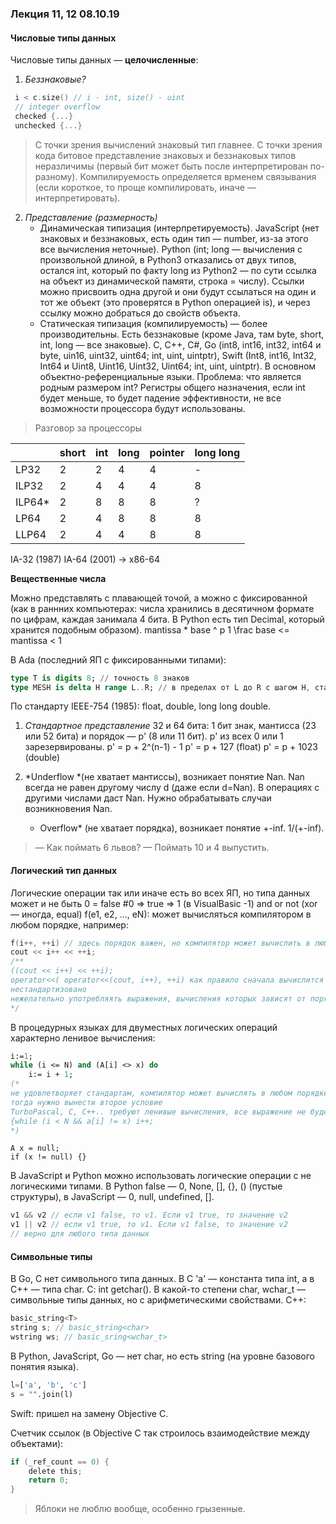 ### Лекция 11, 12 08.10.19
#### Числовые типы данных
Числовые типы данных — **целочисленные**:

1. *Беззнаковые?*

```C++
 i < c.size() // i - int, size() - uint
 // integer overflow
 checked {...}
 unchecked {...}
```
> С точки зрения вычислений знаковый тип главнее.
> С точки зрения кода битовое представление знаковых и беззнаковых типов неразличимы (первый бит может быть после интерпретирован по-разному).
> Компилируемость определяется врменем связывания (если короткое, то проще компилировать, иначе — интерпретировать).

2. *Представление (размерность)*
     * Динамическая типизация (интерпретируемость). JavaScript (нет знаковых и беззнаковых, есть один тип — number, из-за этого все вычисления неточные). Python (int; long — вычисления с произвольной длиной, в Python3 отказались от двух типов, остался int, который по факту long из Python2 — по сути ссылка на объект из динамической памяти, строка = числу).
     Ссылки можно присвоить одна другой и они будут ссылаться на один и тот же объект (это проверятся в Python операцией is), и через ссылку можно добраться до свойств объекта.
     * Статическая типизация (компилируемость) —  более производительны. Есть беззнаковые (кроме Java, там byte, short, int, long — все знаковые). C, C++, C#, Go (int8, int16, int32, int64 и byte, uin16, uint32, uint64; int, uint, uintptr), Swift (Int8, int16, Int32, Int64 и Uint8, Uint16, Uint32, Uint64; int, uint, uintptr). В основном объектно-референциальные языки. Проблема: что является родным размером int? Регистры общего назначения, если int будет меньше, то будет падение эффективности, не все возможности процессора будут использованы.

 > Разговор за процессоры 
 
|      |short|int|long|pointer|long long|
|------|-----|---|----|-------|---------|
|LP32  |2    |2  |4   |4      |-        |
|ILP32 |2    |4  |4   |4      |8        |
|ILP64*|2    |8  |8   |8      |?        |
|LP64  |2    |4  |8   |8      |8        |
|LLP64 |2    |4  |4   |8      |8        |
 
IA-32 (1987)
IA-64 (2001)
-> x86-64

**Вещественные числа**

Можно представлять с плавающей точой, а можно с фиксированной (как в раннних компьютерах: числа хранились в десятичном формате по цифрам, каждая занимала 4 бита. В Python есть тип Decimal, который хранится подобным образом).
mantissa * base ^ p 
1 \frac base <= mantissa < 1 

В Ada (последний ЯП с фиксированными типами): 

```Ada
type T is digits 8; // точность 8 знаков
type MESH is delta H range L..R; // в пределах от L до R с шагом H, статические константы
```

По стандарту IEEE-754 (1985): float, double, long long double.

1. *Стандартное представление*
    32 и 64 бита: 1 бит знак, мантисса (23 или 52 бита) и порядок — p' (8 или 11 бит). p' из всех 0 или 1 зарезервированы.
    p' = p + 2^(n-1) - 1
    p' = p + 127 (float)
    p' = p + 1023 (double)
    
2. *Underflow *(не хватает мантиссы), возникает понятие Nan. Nan всегда не равен другому числу d (даже если d=Nan). В операциях с другими числами даст Nan. Нужно обрабатывать случаи возникновения Nan.
   * Overflow* (не хватает порядка), возникает понятие +-inf. 1/(+-inf).


> — Как поймать 6 львов? 
— Поймать 10 и 4 выпустить.

#### Логический тип данных
Логические операции так или иначе есть во всех ЯП, но типа данных может и не быть
0 = false
\#0 => true => 1 (в VisualBasic -1)
and or not (xor — иногда, equal)
f(e1, e2, ..., eN): может вычисляться компилятором в любом порядке, например:
```C
f(i++, ++i) // здесь порядок важен, но компилятор может вычислить в любом порядке
cout << i++ << ++i; 
/**
((cout << i++) << ++i); 
operator<<( operator<<(cout, i++), ++i) как правило сначала вычислится ++i, а потом i++ (так в большинстве реализаций)
нестандартизовано
нежелательно употребляять выражения, вычисления которых зависят от порядка операндов.
*/
```
В процедурных языках для двуместных логических операций характерно ленивое вычисления:
```Pascal
i:=1;
while (i <= N) and (A[i] <> x) do
	i:= i + 1;
(* 
не удовлетворяет стандартам, компилятор может вычислять в любом порядке. корректно работает только когда х есть в массиве. Если i за пределами массива и компилятор вычисляет все, то будет выход за пределы массива
тогда нужно вынести второе условие
TurboPascal, C, C++.. требуют ленивые вычисления, все выражение не будет вычислено, если i за пределами массива:
{while (i < N && a[i] != x) i++;
*)
```
```
A x = null;
if (x != null) {}
```
В JavaScript и Python можно использовать логические операции с не логическими типами. В Python false — 0, None, [], {}, () (пустые структуры), в JavaScript — 0, null, undefined, [].
```JavaScript
v1 && v2 // если v1 false, то v1. Если v1 true, то значение v2
v1 || v2 // если v1 true, то v1. Если v1 false, то значение v2
// верно для любого типа данных
```

#### Символьные типы

В Go, C нет символьного типа данных. В С 'a' — константа типа int, а в С++ — типа char. C: int getchar(). В какой-то степени char, wchar_t — символьные типы данных, но с арифметическими свойствами.
С++:
```C++
basic_string<T>
string s; // basic_string<char>
wstring ws; // basic_sring<wchar_t>
```

В Python, JavaScript, Go — нет char, но есть string (на уровне базового понятия языка).

```python
l=['a', 'b', 'c']
s = "".join(l)
```

Swift: пришел на замену Objective C. 

Счетчик ссылок (в Objective C так строилось взаимодействие между объектами):
```Objective-c
if (_ref_count == 0) {
	delete this;
	return 0;
}
```
> Яблоки не люблю вообще, особенно грызенные.

